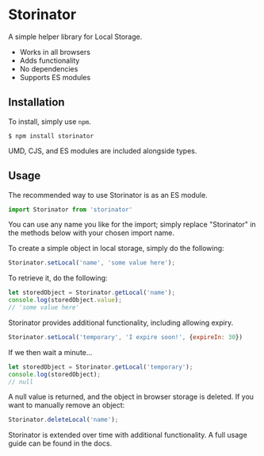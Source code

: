 # Storinator

A simple helper library for Local Storage.

* Works in all browsers
* Adds functionality
* No dependencies
* Supports ES modules

## Installation

To install, simply use `npm`.

`$ npm install storinator`

UMD, CJS, and ES modules are included alongside types.

## Usage

The recommended way to use Storinator is as an ES module.

```javascript
import Storinator from 'storinator' 
```

You can use any name you like for the import; simply replace "Storinator" in the methods below with your chosen import name.

To create a simple object in local storage, simply do the following:

```javascript
Storinator.setLocal('name', 'some value here');
```

To retrieve it, do the following:

```javascript
let storedObject = Storinator.getLocal('name');
console.log(storedObject.value);
// 'some value here'
```

Storinator provides additional functionality, including allowing expiry. 

```javascript
Storinator.setLocal('temporary', 'I expire soon!', {expireIn: 30})
```
If we then wait a minute...
```javascript
let storedObject = Storinator.getLocal('temporary');
console.log(storedObject);
// null
```
A null value is returned, and the object in browser storage is deleted. If you want to manually remove an object:
```javascript
Storinator.deleteLocal('name');
```

Storinator is extended over time with additional functionality. A full usage guide can be found in the docs.
